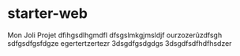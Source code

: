 # starter-web
Mon Joli Projet
dfihgsdlhgmdfl
dfsgslmkgjmsldjf
ourzozerûzdfsgh
sdfgsdfgsfdgze
egertertzertezr
3dsgdfgsdgdgs
3dsgdfsdfhdfhsdzer
